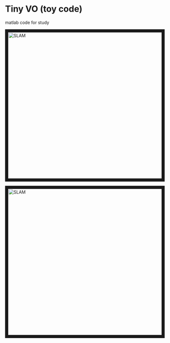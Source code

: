 # Tiny VO (toy code)

matlab code for study

<img src="https://user-images.githubusercontent.com/16742591/65006146-36f88580-d93d-11e9-8560-97dd68ae27bd.jpg" 
alt="SLAM" width="640" height="480" border="10" />

<img src="https://user-images.githubusercontent.com/16742591/65006147-36f88580-d93d-11e9-8a4f-4f9e7c256ab7.jpg" 
alt="SLAM" width="640" height="480" border="10" /></a>








